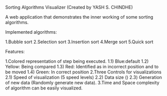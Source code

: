 Sorting Algorithms Visualizer
(Created by YASH S. CHINDHE)

A web application that demonstrates the inner working of some sorting algorithms.

Implemented algorithms:

1.Bubble sort
2.Selection sort
3.Insertion sort
4.Merge sort
5.Quick sort

Features:

1.Colored representation of step being executed. 1.1) Blue:default 1.2) Yellow: Being compared 1.3) Red: Identified as in incorrect position and to be moved 1.4) Green: In correct position
2.Three Controls for visualizations 2.1) Speed of visualization (5 speed levels) 2.2) Data size () 2.3) Generation of new data (Randomly generate new data).
3.Time and Space complexity of algorithm can be easily visualized.